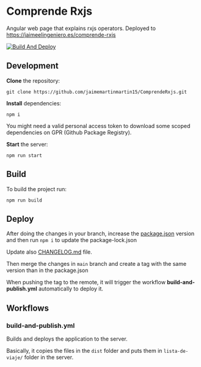 # Comprende Rxjs

Angular web page that explains rxjs operators. Deployed to <https://jaimeelingeniero.es/comprende-rxjs>

[![Build And Deploy](https://github.com/jaimemartinmartin15/ComprendeRxjs/actions/workflows/build-and-publish.yml/badge.svg)](https://github.com/jaimemartinmartin15/ComprendeRxjs/actions/workflows/build-and-publish.yml)

## Development

**Clone** the repository:

```text
git clone https://github.com/jaimemartinmartin15/ComprendeRxjs.git
```

**Install** dependencies:

```text
npm i
```

You might need a valid personal access token to download some scoped dependencies on GPR (Github Package Registry).

**Start** the server:

```text
npm run start
```

## Build

To build the project run:

```text
npm run build
```

## Deploy

After doing the changes in your branch, increase the [package.json](./package.json) version and then run `npm i` to update the package-lock.json

Update also [CHANGELOG.md](./CHANGELOG.md) file.

Then merge the changes in `main` branch and create a tag with the same version than in the package.json

When pushing the tag to the remote, it will trigger the workflow **build-and-publish.yml** automatically to deploy it.

## Workflows

### build-and-publish.yml

Builds and deploys the application to the server.

Basically, it copies the files in the `dist` folder and puts them in `lista-de-viaje/` folder in the server.
